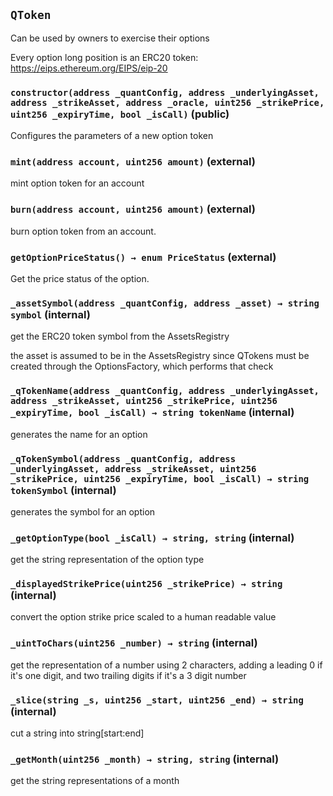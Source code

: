## `QToken`

Can be used by owners to exercise their options

Every option long position is an ERC20 token: https://eips.ethereum.org/EIPS/eip-20

### `constructor(address _quantConfig, address _underlyingAsset, address _strikeAsset, address _oracle, uint256 _strikePrice, uint256 _expiryTime, bool _isCall)` (public)

Configures the parameters of a new option token

### `mint(address account, uint256 amount)` (external)

mint option token for an account

### `burn(address account, uint256 amount)` (external)

burn option token from an account.

### `getOptionPriceStatus() → enum PriceStatus` (external)

Get the price status of the option.

### `_assetSymbol(address _quantConfig, address _asset) → string symbol` (internal)

get the ERC20 token symbol from the AssetsRegistry

the asset is assumed to be in the AssetsRegistry since QTokens
must be created through the OptionsFactory, which performs that check

### `_qTokenName(address _quantConfig, address _underlyingAsset, address _strikeAsset, uint256 _strikePrice, uint256 _expiryTime, bool _isCall) → string tokenName` (internal)

generates the name for an option

### `_qTokenSymbol(address _quantConfig, address _underlyingAsset, address _strikeAsset, uint256 _strikePrice, uint256 _expiryTime, bool _isCall) → string tokenSymbol` (internal)

generates the symbol for an option

### `_getOptionType(bool _isCall) → string, string` (internal)

get the string representation of the option type

### `_displayedStrikePrice(uint256 _strikePrice) → string` (internal)

convert the option strike price scaled to a human readable value

### `_uintToChars(uint256 _number) → string` (internal)

get the representation of a number using 2 characters, adding a leading 0 if it's one digit,
and two trailing digits if it's a 3 digit number

### `_slice(string _s, uint256 _start, uint256 _end) → string` (internal)

cut a string into string[start:end]

### `_getMonth(uint256 _month) → string, string` (internal)

get the string representations of a month
